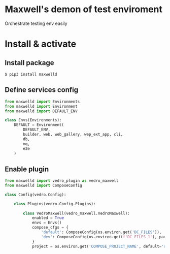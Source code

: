 # Maxwell's demon of test enviroment

Orchestrate testing env easily

# Install & activate
## Install package
```shell
$ pip3 install maxwelld
```

## Define services config
```python
from maxwelld import Environments
from maxwelld import Environment
from maxwelld import DEFAULT_ENV

class Envs(Environments):
    DEFAULT = Environment(
        DEFAULT_ENV,
        builder, web, web_gallery, wep_ext_app, cli,
        db,
        mq,
        e2e
    )
```

## Enable plugin
```python
from maxwelld import vedro_plugin as vedro_maxwell
from maxwelld import ComposeConfig

class Config(vedro.Config):

    class Plugins(vedro.Config.Plugins):
        
        class VedroMaxwell(vedro_maxwell.VedroMaxwell):
            enabled = True
            envs = Envs()
            compose_cfgs = {
                'default': ComposeConfig(os.environ.get('DC_FILES')),
                'dev': ComposeConfig(os.environ.get(f'DC_FILES_1'), parallel_env_limit=1),
            }
            project = os.environ.get('COMPOSE_PROJECT_NAME', default='some_project')
```
